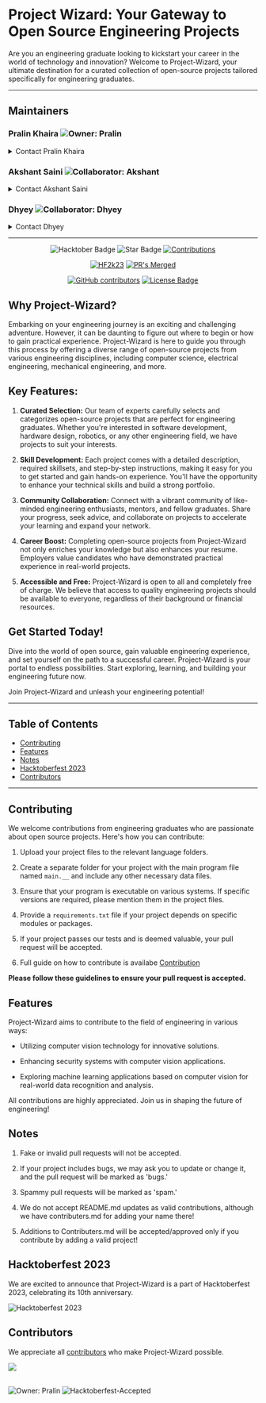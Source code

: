 # Project Wizard: Your Gateway to Open Source Engineering Projects

Are you an engineering graduate looking to kickstart your career in the world of technology and innovation? Welcome to Project-Wizard, your ultimate destination for a curated collection of open-source projects tailored specifically for engineering graduates.

---
## Maintainers

### Pralin Khaira ![Owner: Pralin](https://img.shields.io/badge/Owner-PralinKhaira-purple?logo=github)

<details>
  <summary>Contact Pralin Khaira</summary>

- **GitHub:** [Pralin Khaira](https://github.com/pralinkhaira/)
- **Email:** [pralin.khaira.1903@gmail.com](mailto:pralin.khaira.1903@gmail.com)
- **Website:** [Portfolio Website](https://pralinkhaira.github.io/)

</details>

### Akshant Saini ![Collaborator: Akshant](https://img.shields.io/badge/Collaborator-AkshantSaini-blue?logo=github)

<details>
  <summary>Contact Akshant Saini</summary>

- **GitHub:** [Akshant Saini](https://github.com/theakshantsaini/)
- **Email:** [Mail Me!](mailto:be.coder.19@gmail.com)

</details>

### Dhyey ![Collaborator: Dhyey](https://img.shields.io/badge/Collaborator-Dhyey-blue?logo=github)

<details>
  <summary>Contact Dhyey</summary>

- **GitHub:** [InvisiblePro](https://github.com/InvisiblePro)
- **Email:** [Mail Me!](mailto:hacker.invisiblepro@proton.me)

</details>


---

<div align="center">

<img src="https://img.shields.io/badge/hacktoberfest-2023-blueviolet" alt="Hacktober Badge"/>
 <img src="https://img.shields.io/static/v1?label=%F0%9F%8C%9F&message=If%20Useful&style=style=flat&color=BC4E99" alt="Star Badge"/>
 <a href="https://github.com/pralinkhaira" ><img src="https://img.shields.io/badge/Contributions-welcome-violet.svg?style=flat&logo=git" alt="Contributions" /></a>
 
 <a href="https://github.com/pralinkhaira1903" ><img src="https://img.shields.io/badge/Hacktoberfest--Accepted-cyan" alt="HF2k23" /></a>
 <a href="https://github.com/pralinkhaira/Project-Wizard/pulls?q=is%3Apr+is%3Aclosed"><img src="https://img.shields.io/github/issues-closed/pralinkhaira/Project-Wizard" alt="PR's Merged"/></a>
 
 <a href="https://github.com/pralinkhaira/Project-Wizard/graphs/contributors"><img alt="GitHub contributors" src="https://img.shields.io/github/contributors/pralinkhaira/Project-Wizard?color=2b9348"></a>
 <a href="https://github.com/pralinkhaira/Project-Wizard/blob/master/LICENSE"><img src="https://img.shields.io/github/license/pralinkhaira/Project-Wizard?color=2b9348" alt="License Badge"/></a>

</div>

## Why Project-Wizard?

Embarking on your engineering journey is an exciting and challenging adventure. However, it can be daunting to figure out where to begin or how to gain practical experience. Project-Wizard is here to guide you through this process by offering a diverse range of open-source projects from various engineering disciplines, including computer science, electrical engineering, mechanical engineering, and more.

## Key Features:

1. **Curated Selection:** Our team of experts carefully selects and categorizes open-source projects that are perfect for engineering graduates. Whether you're interested in software development, hardware design, robotics, or any other engineering field, we have projects to suit your interests.

2. **Skill Development:** Each project comes with a detailed description, required skillsets, and step-by-step instructions, making it easy for you to get started and gain hands-on experience. You'll have the opportunity to enhance your technical skills and build a strong portfolio.

3. **Community Collaboration:** Connect with a vibrant community of like-minded engineering enthusiasts, mentors, and fellow graduates. Share your progress, seek advice, and collaborate on projects to accelerate your learning and expand your network.

4. **Career Boost:** Completing open-source projects from Project-Wizard not only enriches your knowledge but also enhances your resume. Employers value candidates who have demonstrated practical experience in real-world projects.

5. **Accessible and Free:** Project-Wizard is open to all and completely free of charge. We believe that access to quality engineering projects should be available to everyone, regardless of their background or financial resources.

## Get Started Today!

Dive into the world of open source, gain valuable engineering experience, and set yourself on the path to a successful career. Project-Wizard is your portal to endless possibilities. Start exploring, learning, and building your engineering future now.

Join Project-Wizard and unleash your engineering potential!

---

## Table of Contents

- [Contributing](#contributing)
- [Features](#features)
- [Notes](#notes)
- [Hacktoberfest 2023](#hacktoberfest-2023)
- [Contributors](#contributors)

---

## Contributing

We welcome contributions from engineering graduates who are passionate about open source projects. Here's how you can contribute:

1. Upload your project files to the relevant language folders.

2. Create a separate folder for your project with the main program file named `main.__` and include any other necessary data files.

3. Ensure that your program is executable on various systems. If specific versions are required, please mention them in the project files.

4. Provide a `requirements.txt` file if your project depends on specific modules or packages.

5. If your project passes our tests and is deemed valuable, your pull request will be accepted.

6. Full guide on how to contribute is availabe [Contribution](Contribution.md)

**Please follow these guidelines to ensure your pull request is accepted.**

## Features

Project-Wizard aims to contribute to the field of engineering in various ways:

- Utilizing computer vision technology for innovative solutions.
  
- Enhancing security systems with computer vision applications.
  
- Exploring machine learning applications based on computer vision for real-world data recognition and analysis.

All contributions are highly appreciated. Join us in shaping the future of engineering!

## Notes

1. Fake or invalid pull requests will not be accepted.

2. If your project includes bugs, we may ask you to update or change it, and the pull request will be marked as 'bugs.'

3. Spammy pull requests will be marked as 'spam.'

4. We do not accept README.md updates as valid contributions, although we have contributers.md for adding your name there!

5. Additions to Contributers.md will be accepted/approved only if you contribute by adding a valid project!

## Hacktoberfest 2023

We are excited to announce that Project-Wizard is a part of Hacktoberfest 2023, celebrating its 10th anniversary.

![Hacktoberfest 2023](https://hacktoberfest.com/_next/static/media/opengraph.e5fafe07.png)

## Contributors

We appreciate all [contributors](Contributers.md) who make Project-Wizard possible.

<a href="https://github.compralinkhaira/Project-Wizard/graphs/contributors">
  <img src="https://contrib.rocks/image?repo=pralinkhaira/Project-Wizard" />
</a>

<br>
<br/>


![Owner: Pralin](https://img.shields.io/badge/Owner-PralinKhaira-purple?logo=github)
![Hacktoberfest-Accepted](https://img.shields.io/badge/Hacktoberfest--Accepted-cyan)
